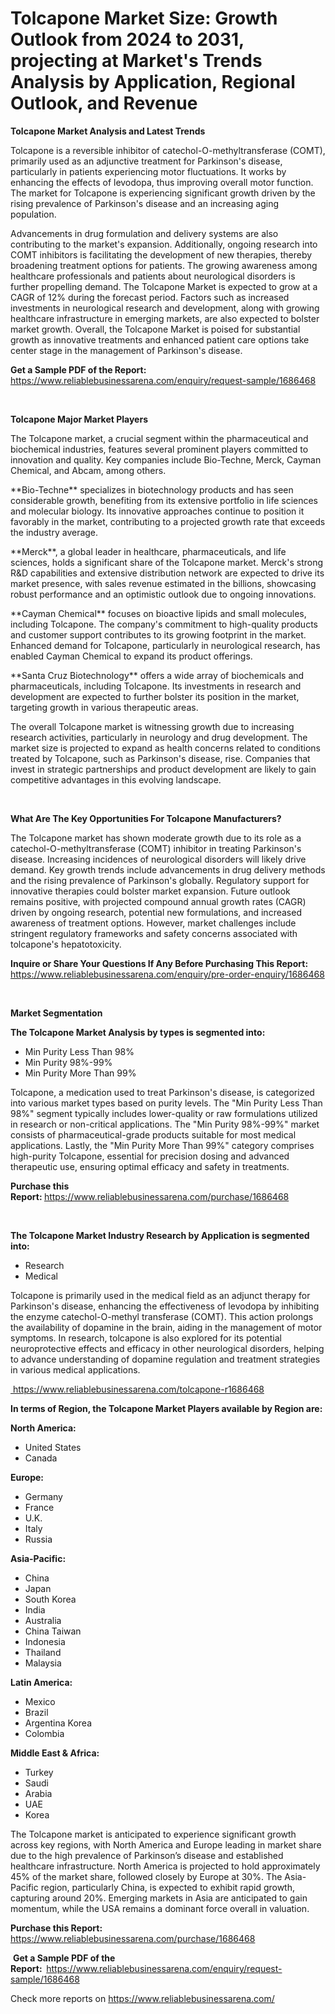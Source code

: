 <p><h1>Tolcapone Market Size: Growth Outlook from 2024 to 2031, projecting at Market's Trends Analysis by Application, Regional Outlook, and Revenue</h1></p><p><strong>Tolcapone Market Analysis and Latest Trends</strong></p>
<p><p>Tolcapone is a reversible inhibitor of catechol-O-methyltransferase (COMT), primarily used as an adjunctive treatment for Parkinson's disease, particularly in patients experiencing motor fluctuations. It works by enhancing the effects of levodopa, thus improving overall motor function. The market for Tolcapone is experiencing significant growth driven by the rising prevalence of Parkinson's disease and an increasing aging population. </p><p>Advancements in drug formulation and delivery systems are also contributing to the market's expansion. Additionally, ongoing research into COMT inhibitors is facilitating the development of new therapies, thereby broadening treatment options for patients. The growing awareness among healthcare professionals and patients about neurological disorders is further propelling demand. The Tolcapone Market is expected to grow at a CAGR of 12% during the forecast period. Factors such as increased investments in neurological research and development, along with growing healthcare infrastructure in emerging markets, are also expected to bolster market growth. Overall, the Tolcapone Market is poised for substantial growth as innovative treatments and enhanced patient care options take center stage in the management of Parkinson's disease.</p></p>
<p><strong>Get a Sample PDF of the Report:&nbsp;</strong> <a href="https://www.reliablebusinessarena.com/enquiry/request-sample/1686468?utm_campaign=1932&utm_medium=2&utm_source=Github&utm_content=ia&utm_term=31122024&utm_id=tolcapone">https://www.reliablebusinessarena.com/enquiry/request-sample/1686468</a></p>
<p>&nbsp;</p>
<p><strong>Tolcapone Major Market Players</strong></p>
<p><p>The Tolcapone market, a crucial segment within the pharmaceutical and biochemical industries, features several prominent players committed to innovation and quality. Key companies include Bio-Techne, Merck, Cayman Chemical, and Abcam, among others.</p><p>**Bio-Techne** specializes in biotechnology products and has seen considerable growth, benefiting from its extensive portfolio in life sciences and molecular biology. Its innovative approaches continue to position it favorably in the market, contributing to a projected growth rate that exceeds the industry average.</p><p>**Merck**, a global leader in healthcare, pharmaceuticals, and life sciences, holds a significant share of the Tolcapone market. Merck's strong R&D capabilities and extensive distribution network are expected to drive its market presence, with sales revenue estimated in the billions, showcasing robust performance and an optimistic outlook due to ongoing innovations.</p><p>**Cayman Chemical** focuses on bioactive lipids and small molecules, including Tolcapone. The company's commitment to high-quality products and customer support contributes to its growing footprint in the market. Enhanced demand for Tolcapone, particularly in neurological research, has enabled Cayman Chemical to expand its product offerings.</p><p>**Santa Cruz Biotechnology** offers a wide array of biochemicals and pharmaceuticals, including Tolcapone. Its investments in research and development are expected to further bolster its position in the market, targeting growth in various therapeutic areas.</p><p>The overall Tolcapone market is witnessing growth due to increasing research activities, particularly in neurology and drug development. The market size is projected to expand as health concerns related to conditions treated by Tolcapone, such as Parkinson's disease, rise. Companies that invest in strategic partnerships and product development are likely to gain competitive advantages in this evolving landscape.</p></p>
<p>&nbsp;</p>
<p><strong>What Are The Key Opportunities For Tolcapone Manufacturers?</strong></p>
<p><p>The Tolcapone market has shown moderate growth due to its role as a catechol-O-methyltransferase (COMT) inhibitor in treating Parkinson's disease. Increasing incidences of neurological disorders will likely drive demand. Key growth trends include advancements in drug delivery methods and the rising prevalence of Parkinson's globally. Regulatory support for innovative therapies could bolster market expansion. Future outlook remains positive, with projected compound annual growth rates (CAGR) driven by ongoing research, potential new formulations, and increased awareness of treatment options. However, market challenges include stringent regulatory frameworks and safety concerns associated with tolcapone's hepatotoxicity.</p></p>
<p><strong>Inquire or Share Your Questions If Any Before Purchasing This Report:</strong> <a href="https://www.reliablebusinessarena.com/enquiry/pre-order-enquiry/1686468?utm_campaign=1932&utm_medium=2&utm_source=Github&utm_content=ia&utm_term=31122024&utm_id=tolcapone">https://www.reliablebusinessarena.com/enquiry/pre-order-enquiry/1686468</a></p>
<p>&nbsp;</p>
<p><strong>Market Segmentation</strong></p>
<p><strong>The Tolcapone Market Analysis by types is segmented into:</strong></p>
<p><ul><li>Min Purity Less Than 98%</li><li>Min Purity 98%-99%</li><li>Min Purity More Than 99%</li></ul></p>
<p><p>Tolcapone, a medication used to treat Parkinson's disease, is categorized into various market types based on purity levels. The "Min Purity Less Than 98%" segment typically includes lower-quality or raw formulations utilized in research or non-critical applications. The "Min Purity 98%-99%" market consists of pharmaceutical-grade products suitable for most medical applications. Lastly, the "Min Purity More Than 99%" category comprises high-purity Tolcapone, essential for precision dosing and advanced therapeutic use, ensuring optimal efficacy and safety in treatments.</p></p>
<p><strong>Purchase this Report:&nbsp;</strong><a href="https://www.reliablebusinessarena.com/purchase/1686468?utm_campaign=1932&utm_medium=2&utm_source=Github&utm_content=ia&utm_term=31122024&utm_id=tolcapone">https://www.reliablebusinessarena.com/purchase/1686468</a></p>
<p>&nbsp;</p>
<p><strong>The Tolcapone Market Industry Research by Application is segmented into:</strong></p>
<p><ul><li>Research</li><li>Medical</li></ul></p>
<p><p>Tolcapone is primarily used in the medical field as an adjunct therapy for Parkinson's disease, enhancing the effectiveness of levodopa by inhibiting the enzyme catechol-O-methyl transferase (COMT). This action prolongs the availability of dopamine in the brain, aiding in the management of motor symptoms. In research, tolcapone is also explored for its potential neuroprotective effects and efficacy in other neurological disorders, helping to advance understanding of dopamine regulation and treatment strategies in various medical applications.</p></p>
<p><a href="https://www.reliablebusinessarena.com/tolcapone-r1686468?utm_campaign=1932&utm_medium=2&utm_source=Github&utm_content=ia&utm_term=31122024&utm_id=tolcapone">&nbsp;https://www.reliablebusinessarena.com/tolcapone-r1686468</a></p>
<p><strong>In terms of Region, the Tolcapone Market Players available by Region are:</strong></p>
<p>
    <p> <strong> North America: </strong>
        <ul>
            <li>United States</li>
            <li>Canada</li>
        </ul>
        </p> 
    <p> <strong> Europe: </strong>
        <ul>
            <li>Germany</li>
            <li>France</li>
            <li>U.K.</li>
            <li>Italy</li>
            <li>Russia</li>
        </ul>
        </p> 
    <p> <strong> Asia-Pacific: </strong>
        <ul>
            <li>China</li>
            <li>Japan</li>
            <li>South Korea</li>
            <li>India</li>
            <li>Australia</li>
            <li>China Taiwan</li>
            <li>Indonesia</li>
            <li>Thailand</li>
            <li>Malaysia</li>
        </ul>
        </p> 
    <p> <strong> Latin America: </strong>
        <ul>
            <li>Mexico</li>
            <li>Brazil</li>
            <li>Argentina Korea</li>
            <li>Colombia</li>
        </ul>
        </p> 
    <p> <strong> Middle East & Africa: </strong>
        <ul>
            <li>Turkey</li>
            <li>Saudi</li>
            <li>Arabia</li>
            <li>UAE</li>
            <li>Korea</li>
        </ul>
    </p>
    </p>
<p><p>The Tolcapone market is anticipated to experience significant growth across key regions, with North America and Europe leading in market share due to the high prevalence of Parkinson’s disease and established healthcare infrastructure. North America is projected to hold approximately 45% of the market share, followed closely by Europe at 30%. The Asia-Pacific region, particularly China, is expected to exhibit rapid growth, capturing around 20%. Emerging markets in Asia are anticipated to gain momentum, while the USA remains a dominant force overall in valuation.</p></p>
<p><strong>Purchase this Report: </strong><a href="https://www.reliablebusinessarena.com/purchase/1686468?utm_campaign=1932&utm_medium=2&utm_source=Github&utm_content=ia&utm_term=31122024&utm_id=tolcapone">https://www.reliablebusinessarena.com/purchase/1686468</a></p>
<p>&nbsp;<strong>Get a Sample PDF of the Report:&nbsp;&nbsp;</strong><a href="https://www.reliablebusinessarena.com/enquiry/request-sample/1686468?utm_campaign=1932&utm_medium=2&utm_source=Github&utm_content=ia&utm_term=31122024&utm_id=tolcapone">https://www.reliablebusinessarena.com/enquiry/request-sample/1686468</a></p>
<p><strong></strong></p>
<p>Check more reports on <a href="https://www.reliablebusinessarena.com/?utm_campaign=1932&utm_medium=2&utm_source=Github&utm_content=ia&utm_term=31122024&utm_id=tolcapone">https://www.reliablebusinessarena.com/</a></p>